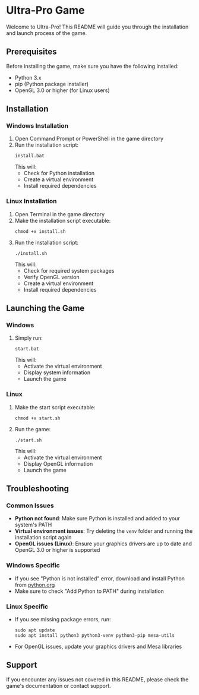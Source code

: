 # Ultra-Pro Game

Welcome to Ultra-Pro! This README will guide you through the installation and launch process of the game.

## Prerequisites

Before installing the game, make sure you have the following installed:

- Python 3.x
- pip (Python package installer)
- OpenGL 3.0 or higher (for Linux users)

## Installation

### Windows Installation

1. Open Command Prompt or PowerShell in the game directory
2. Run the installation script:
   ```
   install.bat
   ```
   This will:
   - Check for Python installation
   - Create a virtual environment
   - Install required dependencies

### Linux Installation

1. Open Terminal in the game directory
2. Make the installation script executable:
   ```
   chmod +x install.sh
   ```
3. Run the installation script:
   ```
   ./install.sh
   ```
   This will:
   - Check for required system packages
   - Verify OpenGL version
   - Create a virtual environment
   - Install required dependencies

## Launching the Game

### Windows

1. Simply run:
   ```
   start.bat
   ```
   This will:
   - Activate the virtual environment
   - Display system information
   - Launch the game

### Linux

1. Make the start script executable:
   ```
   chmod +x start.sh
   ```
2. Run the game:
   ```
   ./start.sh
   ```
   This will:
   - Activate the virtual environment
   - Display OpenGL information
   - Launch the game

## Troubleshooting

### Common Issues

- **Python not found**: Make sure Python is installed and added to your system's PATH
- **Virtual environment issues**: Try deleting the `venv` folder and running the installation script again
- **OpenGL issues (Linux)**: Ensure your graphics drivers are up to date and OpenGL 3.0 or higher is supported

### Windows Specific

- If you see "Python is not installed" error, download and install Python from [python.org](https://www.python.org/downloads/)
- Make sure to check "Add Python to PATH" during installation

### Linux Specific

- If you see missing package errors, run:
  ```
  sudo apt update
  sudo apt install python3 python3-venv python3-pip mesa-utils
  ```
- For OpenGL issues, update your graphics drivers and Mesa libraries

## Support

If you encounter any issues not covered in this README, please check the game's documentation or contact support.
